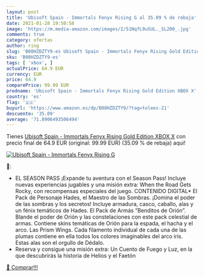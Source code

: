 ```yaml
---
layout: post
title: 'Ubisoft Spain - Immortals Fenyx Rising G al 35.09 % de rebaja'
date: 2021-01-28 19:50:58
image: 'https://m.media-amazon.com/images/I/51NqfL9uSUL._SL200_.jpg'
comments: true
category: ofertas
author: ring
slug: 'B08HZDZTY9-es Ubisoft Spain - Immortals Fenyx Rising Gold Edition XBOX X'
sku: 'B08HZDZTY9-es'
tags: [ 'xbox', ]
actualPrice: 64.9 EUR
currency: EUR
price: 64.9
comparePrice: 99.99 EUR
prodname: 'Ubisoft Spain - Immortals Fenyx Rising Gold Edition XBOX X'
country: 'es'
flag: '🇪🇸'
buyurl: 'https://www.amazon.es/dp/B08HZDZTY9/?tag=tolees-21'
descuento: '35.09'
average: '71.8906493506494'
---
```


Tienes [Ubisoft Spain - Immortals Fenyx Rising Gold Edition XBOX X](https://www.amazon.es/dp/B08HZDZTY9/?tag=tolees-21) con precio final de  64.9 EUR (original: 99.99 EUR) (35.09 %  de rebaja) aqui!

[![Ubisoft Spain - Immortals Fenyx Rising G](https://m.media-amazon.com/images/I/51NqfL9uSUL._SL200_.jpg)](https://www.amazon.es/dp/B08HZDZTY9/?tag=tolees-21)

🔎:

- EL SEASON PASS ¡Expande tu aventura con el Season Pass! Incluye nuevas experiencias jugables y una misión extra: When the Road Gets Rocky, con recompensas especiales del juego. CONTENIDO DIGITAL* El Pack de Personaje Hades, el Maestro de las Sombras. ¡Domina el poder de las sombras y los secretos! Incluye armadura, casco, caballo, alas y un fénix temáticos de Hades. El Pack de Armás “Benditos de Orión”. Blande el poder de Orión y las constelaciones con este pack celestial de armas. Contiene skins temáticas de Orión para la espada, el hacha y el arco. Las Prism Wings. Cada filamento individual de cada una de las plumas contiene en ella todos los colores imaginables del arco iris. Estas alas son el orgullo de Dédalo.
- Reserva y consigue una misión extra: Un Cuento de Fuego y Luz, en la que descubrirás la historia de Helios y el Faetón

[🛒 Comprar!!!](https://www.amazon.es/dp/B08HZDZTY9/?tag=tolees-21)
